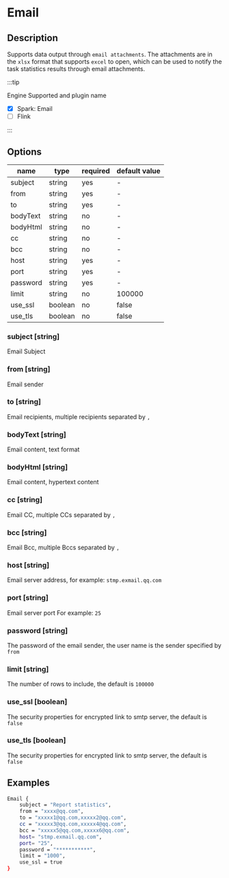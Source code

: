 # Email

## Description

Supports data output through `email attachments`. The attachments are in the `xlsx` format that supports `excel` to open, which can be used to notify the task statistics results through email attachments.

:::tip

Engine Supported and plugin name

* [x] Spark: Email
* [ ] Flink

:::

## Options

| name     | type    | required | default value |
|----------|---------|----------|---------------|
| subject  | string  | yes      | -             |
| from     | string  | yes      | -             |
| to       | string  | yes      | -             |
| bodyText | string  | no       | -             |
| bodyHtml | string  | no       | -             |
| cc       | string  | no       | -             |
| bcc      | string  | no       | -             |
| host     | string  | yes      | -             |
| port     | string  | yes      | -             |
| password | string  | yes      | -             |
| limit    | string  | no       | 100000        |
| use_ssl  | boolean | no       | false         |
| use_tls  | boolean | no       | false         |

### subject [string]

Email Subject

### from [string]

Email sender

### to [string]

Email recipients, multiple recipients separated by `,`

### bodyText [string]

Email content, text format

### bodyHtml [string]

Email content, hypertext content

### cc [string]

Email CC, multiple CCs separated by `,`

### bcc [string]

Email Bcc, multiple Bccs separated by `,`

### host [string]

Email server address, for example: `stmp.exmail.qq.com`

### port [string]

Email server port For example: `25`

### password [string]

The password of the email sender, the user name is the sender specified by `from`

### limit [string]

The number of rows to include, the default is `100000`

### use_ssl [boolean]

The security properties for encrypted link to smtp server, the default is `false`

### use_tls [boolean]

The security properties for encrypted link to smtp server, the default is `false`

## Examples

```bash
Email {
    subject = "Report statistics",
    from = "xxxx@qq.com",
    to = "xxxxx1@qq.com,xxxxx2@qq.com",
    cc = "xxxxx3@qq.com,xxxxx4@qq.com",
    bcc = "xxxxx5@qq.com,xxxxx6@qq.com",
    host= "stmp.exmail.qq.com",
    port= "25",
    password = "***********",
    limit = "1000",
    use_ssl = true
}
```
